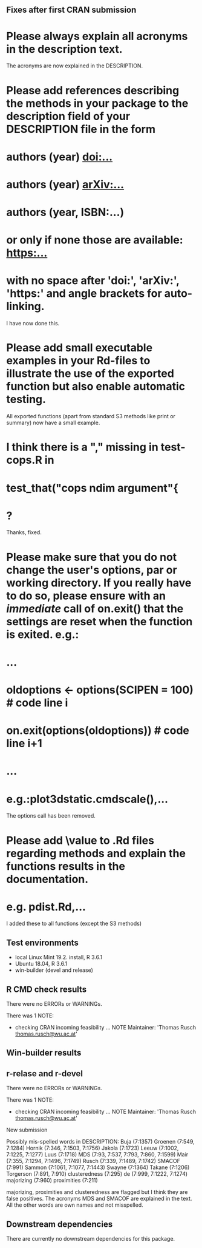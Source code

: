 ## Fixes after first CRAN submission 

# Please always explain all acronyms in the description text.
The acronyms are now explained in the DESCRIPTION.

# Please add references describing the methods in your package to the description field of your DESCRIPTION file in the form
# authors (year) <doi:...>
# authors (year) <arXiv:...>
# authors (year, ISBN:...)
# or only if none those are available:  <https:...>
# with no space after 'doi:', 'arXiv:', 'https:' and angle brackets for auto-linking.
I have now done this. 

# Please add small executable examples in your Rd-files to illustrate the use of the exported function but also enable automatic testing.
All exported functions (apart from standard S3 methods like print or summary) now have a small example.  

# I think there is a "," missing in test-cops.R in
# test_that("cops ndim argument"{
# ?
Thanks, fixed. 

# Please make sure that you do not change the user's options, par or working directory. If you really have to do so, please ensure with an *immediate* call of on.exit() that the settings are reset when the function is exited. e.g.:
# ...
# oldoptions <- options(SCIPEN = 100)   # code line i
# on.exit(options(oldoptions))          # code line i+1
# ...
# e.g.:plot3dstatic.cmdscale(),...
The options call has been removed. 

# Please add \value to .Rd files regarding methods and explain the functions results in the documentation.
# e.g. pdist.Rd,... 
I added these to all functions (except the S3 methods) 

## Test environments
* local Linux Mint 19.2. install, R 3.6.1
* Ubuntu 18.04, R 3.6.1
* win-builder (devel and release)

## R CMD check results
There were no ERRORs or WARNINGs. 

There was 1 NOTE:

* checking CRAN incoming feasibility ... NOTE
Maintainer: 'Thomas Rusch <thomas.rusch@wu.ac.at>'

## Win-builder results
## r-relase and r-devel
There were no ERRORs or WARNINGs.

There was 1 NOTE:

* checking CRAN incoming feasibility ... NOTE
Maintainer: 'Thomas Rusch <thomas.rusch@wu.ac.at>'

New submission
 
Possibly mis-spelled words in DESCRIPTION:
  Buja (7:1357)
  Groenen (7:549, 7:1284)
  Hornik (7:346, 7:1503, 7:1756)
  Jakola (7:1723)
  Leeuw (7:1002, 7:1225, 7:1277)
  Luus (7:1718)
  MDS (7:93, 7:537, 7:793, 7:860, 7:1599)
  Mair (7:355, 7:1294, 7:1496, 7:1749)
  Rusch (7:339, 7:1489, 7:1742)
  SMACOF (7:991)
  Sammon (7:1061, 7:1077, 7:1443)
  Swayne (7:1364)
  Takane (7:1206)
  Torgerson (7:891, 7:910)
  clusteredness (7:295)
  de (7:999, 7:1222, 7:1274)
  majorizing (7:960)
  proximities (7:211)

majorizing, proximities and clusteredness are flagged but I think they are false positives. The acronyms MDS and SMACOF are explained in the text. All the other words are own names and not misspelled.


## Downstream dependencies
There are currently no downstream dependencies for this package.